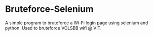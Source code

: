 # Bruteforce-Selenium
A simple program to bruteforce a Wi-Fi login page using selenium and python. Used to bruteforce VOLSBB wifi @ VIT.

